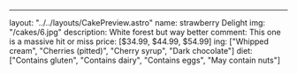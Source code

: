 ---
layout: "../../layouts/CakePreview.astro"
name: strawberry Delight 
img: "/cakes/6.jpg"
description: White forest but way better
comment: This one is a massive  hit or miss
price: [$34.99,  $44.99,  $54.99]
ing: ["Whipped cream", "Cherries (pitted)",  "Cherry syrup", "Dark chocolate"]
diet: ["Contains gluten", "Contains dairy", "Contains eggs", "May contain nuts"]